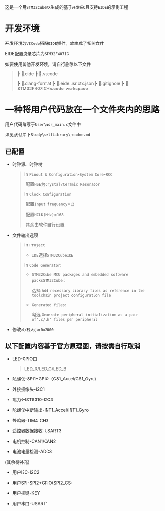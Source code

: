 这是一个用`STM32CubeMX`生成的基于`开发板C`且支持`EIDE`的示例工程

# 开发环境

开发环境为`VSCode`搭配`EIDE`插件，故生成了相关文件

EIDE配置烧录芯片为`STM32F407IG`

如要使用其他开发环境，请自行删除以下文件

>  ┣ 📂.eide
>  ┣ 📂.vscode
>
>  ┣ 📜.clang-format
>  ┣ 📜.eide.usr.ctx.json
>  ┣ 📜.gitignore
>  ┣ 📜STM32F407IGHx.code-workspace

# 一种将用户代码放在一个文件夹内的思路

用户代码编写于`User\usr_main.c`文件中

详见该仓库下`Study\selfLibrary\readme.md`



## 已配置

- 时钟源、时钟树

  > In `Pinout & Configuration`-`System Core`-`RCC` 
  >
  > ​	配置`HSE`为`Crystal/Ceramic Resonator`
  >
  > In `Clock Configuration` 
  >
  > ​	配置`Input frequency`=`12`
  >
  > ​	配置`HCLK(MHz)`=`168`
  >
  > ​	其余由软件自行设置

- 文件输出选项

  > In `Project`
  >
  > - `IDE`选择`STM32CubeIDE`
  >
  > In `Code Generator`:
  >
  > - `STM32Cube MCU packages and embedded software packsSTM32Cube`：
  >
  >   选择 `Add necessary library files as reference in the toolchain project configuration file`	
  >
  > - `Generated files`:
  >
  >   勾选 `Generate peripheral initialization as a pair of'.c/.h' files per peripheral`

- 修改`堆/栈大小`=`0x2000`

## 以下配置内容基于官方原理图，请按需自行取消

- LED-GPIO口

  > LED_R/LED_G/LED_B

- 陀螺仪-SPI1+GPIO（CS1_Accel/CS1_Gyro）
- 外接摄像头-I2C1
- 磁力计IST8310-I2C3
- 陀螺仪中断输出-INT1_Accel/INT1_Gyro
- 蜂鸣器-TIM4_CH3

- 遥控器数据接收-USART3
- 电机控制-CAN1/CAN2



- 电池电量检测-ADC3

(其余待补充)



- 用户I2C-I2C2

- 用户SPI-SPI2+GPIO(SPI2_CS)
- 用户按键-KEY
- 用户串口-USART1
